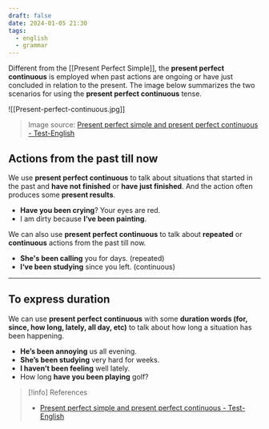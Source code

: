 ```yaml
---
draft: false
date: 2024-01-05 21:30
tags:
  - english
  - grammar
---
```


Different from the [[Present Perfect Simple]], the **present perfect continuous** is employed when past actions are ongoing or have just concluded in relation to the present. The image below summarizes the two scenarios for using the **present perfect continuous** tense.

![[Present-perfect-continuous.jpg]]
> Image source: [Present perfect simple and present perfect continuous - Test-English](https://test-english.com/grammar-points/b1/present-perfect-simple-present-perfect-continuous)

## Actions from the past till now
We use **present perfect continuous** to talk about situations that started in the past and **have not finished** or **have just finished**. And the action often produces some **present results**.
- **Have you been crying**? Your eyes are red.
- I am dirty because **I‘ve been painting**. 

We can also use **present perfect continuous** to talk about **repeated** or **continuous** actions from the past till now.
- **She's been calling** you for days. (repeated)
- **I‘ve been studying** since you left. (continuous)

---
## To express duration
We can use **present perfect continuous** with some **duration words (for, since, how long, lately, all day, etc)** to talk about how long a situation has been happening.
- **He’s been annoying** us all evening.
- **She’s been studying** very hard for weeks.
- **I haven’t been feeling** well lately.
- How long **have you been playing** golf?

> [!info] References
> - [Present perfect simple and present perfect continuous - Test-English](https://test-english.com/grammar-points/b1/present-perfect-simple-present-perfect-continuous)

